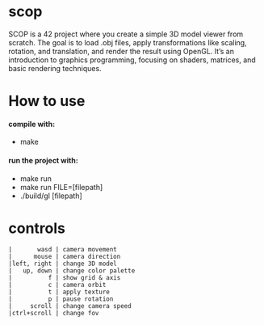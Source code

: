 # scop
SCOP is a 42 project where you create a simple 3D model viewer from scratch. The goal is to load .obj files, apply transformations like scaling, rotation, and translation, and render the result using OpenGL. It’s an introduction to graphics programming, focusing on shaders, matrices, and basic rendering techniques.

# How to use
#### compile with: 
- make
#### run the project with:
- make run
- make run FILE=[filepath]
- ./build/gl [filepath]

# controls
````
|       wasd | camera movement
|      mouse | camera direction
|left, right | change 3D model
|   up, down | change color palette
|          f | show grid & axis
|          c | camera orbit
|          t | apply texture
|          p | pause rotation
|     scroll | change camera speed
|ctrl+scroll | change fov
````
